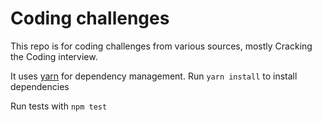 # Coding challenges

This repo is for coding challenges from various sources, mostly Cracking the Coding interview.

It uses [yarn](https://yarnpkg.com) for dependency management. Run `yarn install` to install dependencies

Run tests with `npm test`
